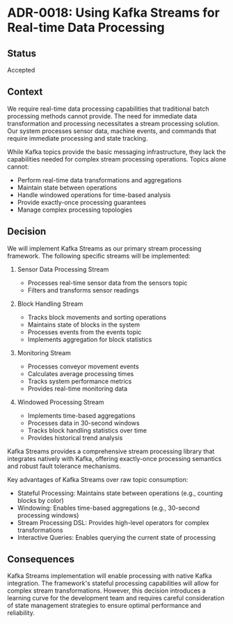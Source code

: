 # ADR-0018: Using Kafka Streams for Real-time Data Processing

## Status
Accepted

## Context
We require real-time data processing capabilities that traditional batch processing methods cannot provide. The need for immediate data transformation and processing necessitates a stream processing solution. Our system processes sensor data, machine events, and commands that require immediate processing and state tracking.

While Kafka topics provide the basic messaging infrastructure, they lack the capabilities needed for complex stream processing operations. Topics alone cannot:
- Perform real-time data transformations and aggregations
- Maintain state between operations
- Handle windowed operations for time-based analysis
- Provide exactly-once processing guarantees
- Manage complex processing topologies

## Decision
We will implement Kafka Streams as our primary stream processing framework. The following specific streams will be implemented:

1. Sensor Data Processing Stream
   - Processes real-time sensor data from the sensors topic
   - Filters and transforms sensor readings

2. Block Handling Stream
   - Tracks block movements and sorting operations
   - Maintains state of blocks in the system
   - Processes events from the events topic
   - Implements aggregation for block statistics

3. Monitoring Stream
   - Processes conveyor movement events
   - Calculates average processing times
   - Tracks system performance metrics
   - Provides real-time monitoring data

4. Windowed Processing Stream
   - Implements time-based aggregations
   - Processes data in 30-second windows
   - Tracks block handling statistics over time
   - Provides historical trend analysis

Kafka Streams provides a comprehensive stream processing library that integrates natively with Kafka, offering exactly-once processing semantics and robust fault tolerance mechanisms.

Key advantages of Kafka Streams over raw topic consumption:
- Stateful Processing: Maintains state between operations (e.g., counting blocks by color)
- Windowing: Enables time-based aggregations (e.g., 30-second processing windows)
- Stream Processing DSL: Provides high-level operators for complex transformations
- Interactive Queries: Enables querying the current state of processing

## Consequences
Kafka Streams implementation will enable processing with native Kafka integration. The framework's stateful processing capabilities will allow for complex stream transformations. However, this decision introduces a learning curve for the development team and requires careful consideration of state management strategies to ensure optimal performance and reliability.

